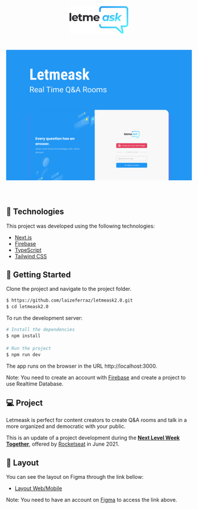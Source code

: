 <p align="center">
  <img alt="Letmeask" src=".github/logoBlue.svg" width="160px">
</p>

<h1 align="center">
    <img alt="Letmeask" src=".github/cover.svg" />
</h1>

<br>

## 🧪 Technologies

This project was developed using the following technologies:

- [Next.js](https://nextjs.org/)
- [Firebase](https://firebase.google.com/)
- [TypeScript](https://www.typescriptlang.org/)
- [Tailwind CSS](https://tailwindcss.com/)

## 🚀 Getting Started

Clone the project and navigate to the project folder.

```bash
$ https://github.com/laizeferraz/letmeask2.0.git
$ cd letmeask2.0
```

To run the development server: 
```bash
# Install the dependencies
$ npm install

# Run the project
$ npm run dev
```
The app runs on the browser in the URL http://localhost:3000.

Note: You need to create an account with [Firebase](https://firebase.google.com/) and create a project to use Realtime Database.

## 💻 Project

Letmeask is perfect for content creators to create Q&A rooms and talk in a more organized and democratic with your public.  

This is an update of a project development during the **[Next Level Week Together](https://nextlevelweek.com/)**, offered by [Rocketseat](https://www.rocketseat.com.br/) in June 2021. 

## 🔖 Layout

You can see the layout on Figma through the link bellow:

- [Layout Web/Mobile](https://www.figma.com/file/B7ZdhZpghOaQHW2aELMdBH/Letmeask) 

Note: You need to have an account on [Figma](http://figma.com/) to access the link above.

